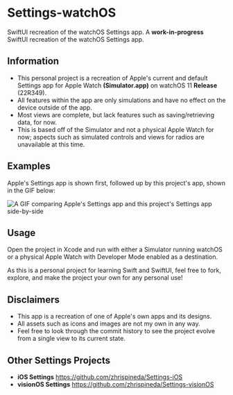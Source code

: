 #  Settings-watchOS
SwiftUI recreation of the watchOS Settings app.
A **work-in-progress** SwiftUI recreation of the watchOS Settings app.

## Information
- This personal project is a recreation of Apple's current and default Settings app for Apple Watch **(Simulator.app)** on watchOS 11 **Release** (22R349).
- All features within the app are only simulations and have no effect on the device outside of the app.
- Most views are complete, but lack features such as saving/retrieving data, for now.
- This is based off of the Simulator and not a physical Apple Watch for now; aspects such as simulated controls and views for radios are unavailable at this time.

## Examples
Apple's Settings app is shown first, followed up by this project's app, shown in the GIF below:

![A GIF comparing Apple's Settings app and this project's Settings app side-by-side](Assets/Settings.gif)

## Usage
Open the project in Xcode and run with either a Simulator running watchOS or a physical Apple Watch with Developer Mode enabled as a destination.

As this is a personal project for learning Swift and SwiftUI, feel free to fork, explore, and make the project your own for any personal use!

## Disclaimers
- This app is a recreation of one of Apple's own apps and its designs.
- All assets such as icons and images are not my own in any way.
- Feel free to look through the commit history to see the project evolve from a single view to its current state.

## Other Settings Projects
- **iOS Settings** https://github.com/zhrispineda/Settings-iOS
- **visionOS Settings** https://github.com/zhrispineda/Settings-visionOS
